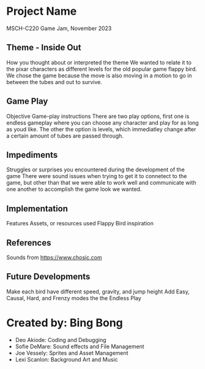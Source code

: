 # Project Name
MSCH-C220 Game Jam, November 2023

## Theme - Inside Out
How you thought about or interpreted the theme
We wanted to relate it to the pixar characters as different levels for the old popular game flappy bird. We chose the game because the move is also moving in a motion to go in between the tubes and out to survive.

## Game Play
Objective
Game-play instructions
There are two play options, first one is endless gameplay where you can choose any character and play for as long as youd like. The other the option is levels, which immediatley change after a certain amount of tubes are passed through.

## Impediments
Struggles or surprises you encountered during the development of the game
There were sound issues when trying to get it to connetect to the game, but other than that we were able to work well and communicate with one another to accomplish the game look we wanted.

## Implementation
Features
Assets, or resources used
Flappy Bird inspiration

## References

Sounds from https://www.chosic.com

## Future Developments

Make each bird have different speed, gravity, and jump height
Add Easy, Causal, Hard, and Frenzy modes the the Endless Play

# Created by: Bing Bong
- Deo Akiode: Coding and Debugging
- Sofie DeMare: Sound effects and File Management
- Joe Vessely: Sprites and Asset Management
- Lexi Scanlon: Background Art and Music

